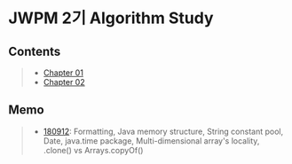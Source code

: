 # JWPM 2기 Algorithm Study

## Contents
> - [Chapter 01](https://github.com/gyumin-kim/algorithm-jwpm-study/tree/master/src/examples/test/chap01)
> - [Chapter 02](https://github.com/gyumin-kim/algorithm-jwpm-study/tree/master/src/examples/test/chap02)

## Memo
> - [180912](https://github.com/gyumin-kim/algorithm-jwpm-study/blob/master/memo/180912.md): Formatting, Java memory structure, String constant pool, Date, java.time package, Multi-dimensional array's locality, .clone() vs Arrays.copyOf()
